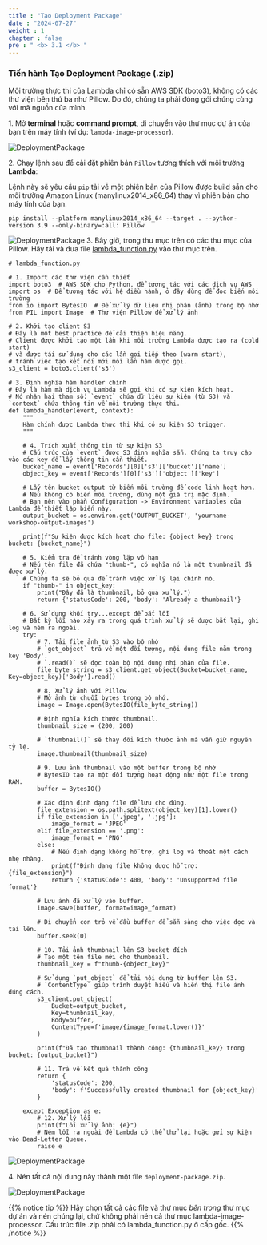 ```yaml
---
title : "Tạo Deployment Package"
date : "2024-07-27"
weight : 1
chapter : false
pre : " <b> 3.1 </b> "
---
```


### Tiến hành Tạo Deployment Package (.zip)

Môi trường thực thi của Lambda chỉ có sẵn AWS SDK (boto3), không có các thư viện bên thứ ba như Pillow. Do đó, chúng ta phải đóng gói chúng cùng với mã nguồn của mình.

1\. Mở **terminal** hoặc **command prompt**, di chuyển vào thư mục dự án của bạn trên máy tính (ví dụ: `lambda-image-processor`).

![DeploymentPackage](/images/image28.png)

2\. Chạy lệnh sau để cài đặt phiên bản `Pillow` tương thích với môi trường **Lambda**:

Lệnh này sẽ yêu cầu `pip` tải về một phiên bản của Pillow được build sẵn cho môi trường Amazon Linux (manylinux2014\_x86\_64) thay vì phiên bản cho máy tính của bạn.  
```
pip install --platform manylinux2014_x86_64 --target . --python-version 3.9 --only-binary=:all: Pillow
```

![DeploymentPackage](/images/image30.png)
3\. Bây giờ, trong thư mục trên có các thư mục của Pillow. Hãy tải và đưa file [lambda\_function.py](https://github.com/vuthanhphat98/Internship/blob/1bdc58ccd9772fee0e169e0047554f925458ddbc/submissions/VuThanhPhat/project-proposal/sourcecode/lambda_function.py) vào thư mục trên.

```
# lambda_function.py

# 1. Import các thư viện cần thiết
import boto3  # AWS SDK cho Python, để tương tác với các dịch vụ AWS
import os  # Để tương tác với hệ điều hành, ở đây dùng để đọc biến môi trường
from io import BytesIO  # Để xử lý dữ liệu nhị phân (ảnh) trong bộ nhớ
from PIL import Image  # Thư viện Pillow để xử lý ảnh

# 2. Khởi tạo client S3
# Đây là một best practice để cải thiện hiệu năng.
# Client được khởi tạo một lần khi môi trường Lambda được tạo ra (cold start)
# và được tái sử dụng cho các lần gọi tiếp theo (warm start),
# tránh việc tạo kết nối mới mỗi lần hàm được gọi.
s3_client = boto3.client('s3')

# 3. Định nghĩa hàm handler chính
# Đây là hàm mà dịch vụ Lambda sẽ gọi khi có sự kiện kích hoạt.
# Nó nhận hai tham số: `event` chứa dữ liệu sự kiện (từ S3) và `context` chứa thông tin về môi trường thực thi.
def lambda_handler(event, context):
    """
    Hàm chính được Lambda thực thi khi có sự kiện S3 trigger.
    """
    
    # 4. Trích xuất thông tin từ sự kiện S3
    # Cấu trúc của `event` được S3 định nghĩa sẵn. Chúng ta truy cập vào các key để lấy thông tin cần thiết.
    bucket_name = event['Records'][0]['s3']['bucket']['name']
    object_key = event['Records'][0]['s3']['object']['key']

    # Lấy tên bucket output từ biến môi trường để code linh hoạt hơn.
    # Nếu không có biến môi trường, dùng một giá trị mặc định.
    # Bạn nên vào phần Configuration -> Environment variables của Lambda để thiết lập biến này.
    output_bucket = os.environ.get('OUTPUT_BUCKET', 'yourname-workshop-output-images')
    
    print(f"Sự kiện được kích hoạt cho file: {object_key} trong bucket: {bucket_name}")

    # 5. Kiểm tra để tránh vòng lặp vô hạn
    # Nếu tên file đã chứa "thumb-", có nghĩa nó là một thumbnail đã được xử lý.
    # Chúng ta sẽ bỏ qua để tránh việc xử lý lại chính nó.
    if "thumb-" in object_key:
        print("Đây đã là thumbnail, bỏ qua xử lý.")
        return {'statusCode': 200, 'body': 'Already a thumbnail'}

    # 6. Sử dụng khối try...except để bắt lỗi
    # Bất kỳ lỗi nào xảy ra trong quá trình xử lý sẽ được bắt lại, ghi log và ném ra ngoài.
    try:
        # 7. Tải file ảnh từ S3 vào bộ nhớ
        # `get_object` trả về một đối tượng, nội dung file nằm trong key 'Body'.
        # `.read()` sẽ đọc toàn bộ nội dung nhị phân của file.
        file_byte_string = s3_client.get_object(Bucket=bucket_name, Key=object_key)['Body'].read()
        
        # 8. Xử lý ảnh với Pillow
        # Mở ảnh từ chuỗi bytes trong bộ nhớ.
        image = Image.open(BytesIO(file_byte_string))
        
        # Định nghĩa kích thước thumbnail.
        thumbnail_size = (200, 200)
        
        # `thumbnail()` sẽ thay đổi kích thước ảnh mà vẫn giữ nguyên tỷ lệ.
        image.thumbnail(thumbnail_size)

        # 9. Lưu ảnh thumbnail vào một buffer trong bộ nhớ
        # BytesIO tạo ra một đối tượng hoạt động như một file trong RAM.
        buffer = BytesIO()
        
        # Xác định định dạng file để lưu cho đúng.
        file_extension = os.path.splitext(object_key)[1].lower()
        if file_extension in ['.jpeg', '.jpg']:
            image_format = 'JPEG'
        elif file_extension == '.png':
            image_format = 'PNG'
        else:
            # Nếu định dạng không hỗ trợ, ghi log và thoát một cách nhẹ nhàng.
            print(f"Định dạng file không được hỗ trợ: {file_extension}")
            return {'statusCode': 400, 'body': 'Unsupported file format'}

        # Lưu ảnh đã xử lý vào buffer.
        image.save(buffer, format=image_format)
        
        # Di chuyển con trỏ về đầu buffer để sẵn sàng cho việc đọc và tải lên.
        buffer.seek(0)

        # 10. Tải ảnh thumbnail lên S3 bucket đích
        # Tạo một tên file mới cho thumbnail.
        thumbnail_key = f"thumb-{object_key}"
        
        # Sử dụng `put_object` để tải nội dung từ buffer lên S3.
        # `ContentType` giúp trình duyệt hiểu và hiển thị file ảnh đúng cách.
        s3_client.put_object(
            Bucket=output_bucket,
            Key=thumbnail_key,
            Body=buffer,
            ContentType=f'image/{image_format.lower()}'
        )

        print(f"Đã tạo thumbnail thành công: {thumbnail_key} trong bucket: {output_bucket}")
        
        # 11. Trả về kết quả thành công
        return {
            'statusCode': 200,
            'body': f'Successfully created thumbnail for {object_key}'
        }

    except Exception as e:
        # 12. Xử lý lỗi
        print(f"Lỗi xử lý ảnh: {e}")
        # Ném lỗi ra ngoài để Lambda có thể thử lại hoặc gửi sự kiện vào Dead-Letter Queue.
        raise e

```

![DeploymentPackage](/images/image7.png)

4\. Nén tất cả nội dung này thành một file `deployment-package.zip`. 

![DeploymentPackage](/images/image36.png)

{{% notice tip %}}
Hãy chọn tất cả các file và thư mục *bên trong* thư mục dự án và nén chúng lại, chứ không phải nén cả thư mục lambda-image-processor. Cấu trúc file .zip phải có lambda\_function.py ở cấp gốc.
{{% /notice %}}


